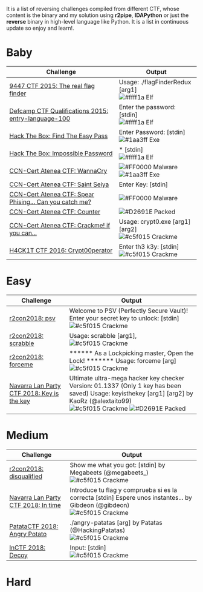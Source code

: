 It is a list of reversing challenges compiled from different CTF, whose content is the binary and my solution using <b>r2pipe</b>, <b>IDAPython</b> or just the <b>reverse</b> binary in high-level language like Python. It is a list in continuous update so enjoy and learn!.
# Baby
| Challenge  | Output|
| ----- | ------ |
| <a href="https://github.com/naivenom/reversing-list/tree/master/9447%20CTF%202015/The%20real%20flag%20finder">9447 CTF 2015: The real flag finder</a>  | Usage: ./flagFinderRedux [arg1] <br> ![#ffff1a](https://placehold.it/15/ffff1a/000000?text=+) Elf|
| <a href="https://github.com/naivenom/reversing-list/tree/master/Defcamp%20CTF%20Qualifications%202015/entry-language-100">Defcamp CTF Qualifications 2015: entry-language-100</a> | Enter the password: [stdin] <br> ![#ffff1a](https://placehold.it/15/ffff1a/000000?text=+) Elf|
| <a href="https://github.com/naivenom/reversing-list/tree/master/Hack%20The%20Box/Find%20The%20Easy%20Pass">Hack The Box: Find The Easy Pass</a> | Enter Password: [stdin] <br> ![#1aa3ff](https://placehold.it/15/1aa3ff/000000?text=+) Exe|
| <a href="https://github.com/naivenom/reversing-list/tree/master/Hack%20The%20Box/Impossible%20Password">Hack The Box: Impossible Password</a> | * [stdin] <br> ![#ffff1a](https://placehold.it/15/ffff1a/000000?text=+) Elf|
| <a href="https://github.com/naivenom/reversing-list/tree/master/Atenea%20CTF/WannaCry">CCN-Cert Atenea CTF: WannaCry</a> | ![#FF0000](https://placehold.it/15/ff0000/000000?text=+) Malware ![#1aa3ff](https://placehold.it/15/1aa3ff/000000?text=+) Exe|
| <a href="https://github.com/naivenom/reversing-list/tree/master/Atenea%20CTF/Saint%20Seiya">CCN-Cert Atenea CTF: Saint Seiya</a> | Enter Key: [stdin] |
| <a href="https://github.com/naivenom/reversing-list/tree/master/Atenea%20CTF/Spear%20Phising...%20Can%20you%20catch%20me">CCN-Cert Atenea CTF: Spear Phising... Can you catch me?</a> | ![#FF0000](https://placehold.it/15/ff0000/000000?text=+) Malware|
| <a href="https://github.com/naivenom/reversing-list/tree/master/Atenea%20CTF/Counter">CCN-Cert Atenea CTF: Counter</a> | ![#D2691E](https://placehold.it/15/d2691e/000000?text=+) Packed|
| <a href="https://github.com/naivenom/reversing-list/tree/master/Atenea%20CTF/Crackme-%20if%20you%20can...">CCN-Cert Atenea CTF: Crackme! if you can...</a>  | Usage: crypt0.exe [arg1] [arg2] <br>![#c5f015](https://placehold.it/15/c5f015/000000?text=+) Crackme|
| <a href="https://github.com/naivenom/reversing-list/tree/master/H4CK1T%20CTF%202016/Crypt00perator">H4CK1T CTF 2016: Crypt00perator</a>  | Enter th3 k3y: [stdin] <br>![#c5f015](https://placehold.it/15/c5f015/000000?text=+) Crackme|

# Easy
| Challenge  | Output|
| ----- | ------ |
| <a href="https://github.com/naivenom/reversing-list/tree/master/r2con2018/psv">r2con2018: psv</a>  | Welcome to PSV (Perfectly Secure Vault)! Enter your secret key to unlock: [stdin] <br>![#c5f015](https://placehold.it/15/c5f015/000000?text=+) Crackme|
| <a href="https://github.com/naivenom/reversing-list/tree/master/r2con2018/scrabble">r2con2018: scrabble</a>  | Usage: scrabble [arg1], <br>![#c5f015](https://placehold.it/15/c5f015/000000?text=+) Crackme|
| <a href="https://github.com/naivenom/reversing-list/tree/master/r2con2018/forceme">r2con2018: forceme</a>  | ****** As a Lockpicking master, Open the Lock! *******  Usage: forceme [arg] <br>![#c5f015](https://placehold.it/15/c5f015/000000?text=+) Crackme|
| <a href="https://github.com/naivenom/reversing-list/tree/master/Navarra%20Lan%20Party%20CTF%202018/Key%20is%20the%20key">Navarra Lan Party CTF 2018: Key is the key</a>  | Ultimate ultra-mega hacker key checker Version: 01.1337 (Only 1 key has been saved) Usage: keyisthekey [arg1] [arg2] by KaoRz (@alextaito99) <br>![#c5f015](https://placehold.it/15/c5f015/000000?text=+) Crackme ![#D2691E](https://placehold.it/15/d2691e/000000?text=+) Packed|

# Medium

| Challenge  | Output|
| ----- | ------ |
| <a href="https://github.com/naivenom/reversing-list/tree/master/r2con2018/disqualified">r2con2018: disqualified</a>  | Show me what you got: [stdin] by Megabeets (@megabeets_) <br>![#c5f015](https://placehold.it/15/c5f015/000000?text=+) Crackme|
| <a href="https://github.com/naivenom/reversing-list/tree/master/Navarra%20Lan%20Party%20CTF%202018/In%20time">Navarra Lan Party CTF 2018: In time</a>  | Introduce tu flag y comprueba si es la correcta [stdin] Espere unos instantes... by Gibdeon (@gibdeon) <br>![#c5f015](https://placehold.it/15/c5f015/000000?text=+) Crackme|
| <a href="https://github.com/naivenom/reversing-list/tree/master/PatataCTF/Angry%20Potato">PatataCTF 2018: Angry Potato</a>  | ./angry-patatas [arg] by Patatas (@HackingPatatas) <br>![#c5f015](https://placehold.it/15/c5f015/000000?text=+) Crackme|
| <a href="https://github.com/naivenom/reversing-list/tree/master/InCTF%202018/Decoy">InCTF 2018: Decoy</a>  | Input: [stdin] <br>![#c5f015](https://placehold.it/15/c5f015/000000?text=+) Crackme|
# Hard

